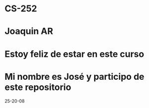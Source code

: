 # CS-252

# Joaquin AR

# Estoy feliz de estar en este curso

# Mi nombre es José y participo de este repositorio 

25-20-08